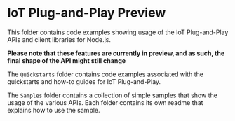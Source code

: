 # IoT Plug-and-Play Preview

This folder contains code examples showing usage of the IoT Plug-and-Play APIs and client libraries for Node.js.

**Please note that these features are currently in preview, and as such, the final shape of the API might still change**

The `Quickstarts` folder contains code examples associated with the quickstarts and how-to guides for IoT Plug-and-Play.

The `Samples` folder contains a collection of simple samples that show the usage of the various APIs. Each folder contains its own readme that explains how to use the sample.